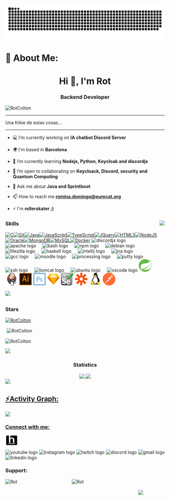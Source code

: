 

###
  <img src="https://raw.githubusercontent.com/Platane/snk/output/github-contribution-grid-snake.svg" alt="Snake animation" />

###


# 💫 About Me:

<h1 align="center">Hi 👋, I'm Rot</h1>
<h3 align="center">Backend Developer</h3>
<p align="left"> <img src="https://komarev.com/ghpvc/?username=RotColton&label=Profile%20views&color=0e75b6&style=flat" alt="RotColton" /> </p>

-----------------

Una frikie de estas cosas...

-----------------

- 💻 I’m currently working on **IA chatbot Discord Server**
  
- 🌍 I'm based in **Barcelona**

- 🧠 I’m currently learning **Nodejs, Python, Keycloak and discordjs**

- 👯 I’m open to collaborating on **Keycloack, Discord, security and Quantum Computing**

- 💬 Ask me about **Java and Sprintboot**

- 📫 How to reach me **romina.domingo@eurecat.org**

- ⚡ I'm **rollerskater ;)**


###

<img align="right" height="150" src="https://media.giphy.com/media/v1.Y2lkPTc5MGI3NjExODlibTVpd2o0eXNvNWFicmkxcWhwbWwwbWhpZm05YWFhYWZuNnNzOCZlcD12MV9pbnRlcm5hbF9naWZfYnlfaWQmY3Q9Zw/kDvVgY8pinOAU/giphy.gif"  />

###

### Skills


<p align="left">
<a href="https://docs.microsoft.com/en-us/cpp/?view=msvc-170" target="_blank" rel="noreferrer"><img src="https://raw.githubusercontent.com/danielcranney/readme-generator/main/public/icons/skills/c-colored.svg" width="36" height="36" alt="C" /></a><a href="https://git-scm.com/" target="_blank" rel="noreferrer"><img src="https://raw.githubusercontent.com/danielcranney/readme-generator/main/public/icons/skills/git-colored.svg" width="36" height="36" alt="Git" /></a><a href="https://www.oracle.com/java/" target="_blank" rel="noreferrer"><img src="https://raw.githubusercontent.com/danielcranney/readme-generator/main/public/icons/skills/java-colored.svg" width="36" height="36" alt="Java" /></a><a href="https://developer.mozilla.org/en-US/docs/Web/JavaScript" target="_blank" rel="noreferrer"><img src="https://raw.githubusercontent.com/danielcranney/readme-generator/main/public/icons/skills/javascript-colored.svg" width="36" height="36" alt="JavaScript" /></a><a href="https://www.typescriptlang.org/" target="_blank" rel="noreferrer"><img src="https://raw.githubusercontent.com/danielcranney/readme-generator/main/public/icons/skills/typescript-colored.svg" width="36" height="36" alt="TypeScript" /></a><a href="https://jquery.com/" target="_blank" rel="noreferrer"><img src="https://raw.githubusercontent.com/danielcranney/readme-generator/main/public/icons/skills/jquery-colored.svg" width="36" height="36" alt="JQuery" /></a><a href="https://developer.mozilla.org/en-US/docs/Glossary/HTML5" target="_blank" rel="noreferrer"><img src="https://raw.githubusercontent.com/danielcranney/readme-generator/main/public/icons/skills/html5-colored.svg" width="36" height="36" alt="HTML5" /></a><a href="https://nodejs.org/en/" target="_blank" rel="noreferrer"><img src="https://raw.githubusercontent.com/danielcranney/readme-generator/main/public/icons/skills/nodejs-colored.svg" width="36" height="36" alt="NodeJS" /></a><a href="https://www.oracle.com/uk/index.html" target="_blank" rel="noreferrer"><img src="https://raw.githubusercontent.com/danielcranney/readme-generator/main/public/icons/skills/oracle-colored.svg" width="36" height="36" alt="Oracle" /></a><a href="https://www.mongodb.com/" target="_blank" rel="noreferrer"><img src="https://raw.githubusercontent.com/danielcranney/readme-generator/main/public/icons/skills/mongodb-colored.svg" width="36" height="36" alt="MongoDB" /></a><a href="https://www.mysql.com/" target="_blank" rel="noreferrer"><img src="https://raw.githubusercontent.com/danielcranney/readme-generator/main/public/icons/skills/mysql-colored.svg" width="36" height="36" alt="MySQL" /></a><a href="https://www.docker.com/" target="_blank" rel="noreferrer"><img src="https://raw.githubusercontent.com/danielcranney/readme-generator/main/public/icons/skills/docker-colored.svg" width="36" height="36" alt="Docker" /></a>
  <img src="https://cdn.jsdelivr.net/gh/devicons/devicon/icons/discordjs/discordjs-original.svg" height="30" alt="discordjs logo"  />
  <img width="12" />
  <img src="https://cdn.jsdelivr.net/gh/devicons/devicon/icons/apache/apache-original.svg" height="30" alt="apache logo"  />
  <img width="12" />
  <img src="https://cdn.jsdelivr.net/gh/devicons/devicon/icons/bash/bash-original.svg" height="30" alt="bash logo"  />
  <img width="12" />
  <img src="https://cdn.jsdelivr.net/gh/devicons/devicon/icons/npm/npm-original-wordmark.svg" height="30" alt="npm logo"  />
  <img width="12" />
  <img src="https://cdn.jsdelivr.net/gh/devicons/devicon/icons/debian/debian-original.svg" height="30" alt="debian logo"  />
  <img width="12" />
  <img src="https://cdn.jsdelivr.net/gh/devicons/devicon/icons/filezilla/filezilla-plain.svg" height="30" alt="filezilla logo"  />
  <img width="12" />
  <img src="https://cdn.jsdelivr.net/gh/devicons/devicon/icons/haskell/haskell-original.svg" height="30" alt="haskell logo"  />
  <img width="12" />
  <img src="https://cdn.jsdelivr.net/gh/devicons/devicon/icons/intellij/intellij-original.svg" height="30" alt="intellij logo"  />
  <img width="12" />
  <img src="https://cdn.jsdelivr.net/gh/devicons/devicon/icons/jira/jira-original.svg" height="30" alt="jira logo"  />
  <img width="12" />
  <img src="https://cdn.jsdelivr.net/gh/devicons/devicon/icons/gcc/gcc-original.svg" height="30" alt="gcc logo"  />
  <img width="12" />
  <img src="https://cdn.jsdelivr.net/gh/devicons/devicon/icons/moodle/moodle-original.svg" height="30" alt="moodle logo"  />
  <img width="12" />
  <img src="https://cdn.jsdelivr.net/gh/devicons/devicon/icons/processing/processing-original.svg" height="30" alt="processing logo"  />
  <img width="12" />
  <img src="https://cdn.jsdelivr.net/gh/devicons/devicon/icons/putty/putty-original.svg" height="30" alt="putty logo"  />
  <img width="12" />
  <img src="https://cdn.jsdelivr.net/gh/devicons/devicon/icons/ssh/ssh-original.svg" height="30" alt="ssh logo"  />
  <img width="12" />
  <img src="https://cdn.jsdelivr.net/gh/devicons/devicon/icons/tomcat/tomcat-original.svg" height="30" alt="tomcat logo"  />
  <img width="12" />
  <img src="https://cdn.jsdelivr.net/gh/devicons/devicon/icons/ubuntu/ubuntu-plain.svg" height="30" alt="ubuntu logo"  />
  <img width="12" />
  <img src="https://cdn.jsdelivr.net/gh/devicons/devicon/icons/vscode/vscode-original.svg" height="30" alt="vscode logo"  />
<img src="https://raw.githubusercontent.com/teamedwardforever/Readme-Generator/71f25dd8b98329b168142a6b782a107b75eab178/svg/Skills/Backend/springio-icon.svg" alt="Spring" width="40" height="40"/>
<img src="https://raw.githubusercontent.com/teamedwardforever/Readme-Generator/71f25dd8b98329b168142a6b782a107b75eab178/svg/Skills/Devops/jenkins-icon.svg" alt="Jenkins" width="40" height="40"/>
<img src="https://raw.githubusercontent.com/teamedwardforever/Readme-Generator/71f25dd8b98329b168142a6b782a107b75eab178/svg/Skills/Software/adobe_illustrator-icon%20(1).svg" alt="Adobe Illustrator" width="40" height="40"/>
<img src="https://raw.githubusercontent.com/teamedwardforever/Readme-Generator/71f25dd8b98329b168142a6b782a107b75eab178/svg/Skills/Software/photoshop-line.svg" alt="Photoshop" width="40" height="40"/>
<img src="https://raw.githubusercontent.com/teamedwardforever/Readme-Generator/71f25dd8b98329b168142a6b782a107b75eab178/svg/Skills/Software/sketchapp-icon.svg" alt="Sketchapp" width="40" height="40"/>
<img src="https://raw.githubusercontent.com/teamedwardforever/Readme-Generator/71f25dd8b98329b168142a6b782a107b75eab178/svg/Skills/Testing/selenium-logo.svg" alt="Selenium" width="40" height="40"/>
<img src="https://raw.githubusercontent.com/teamedwardforever/Readme-Generator/71f25dd8b98329b168142a6b782a107b75eab178/svg/Skills/Automation/zapier-icon.svg" alt="Zapier" width="40" height="40"/>
<img src="https://raw.githubusercontent.com/teamedwardforever/Readme-Generator/71f25dd8b98329b168142a6b782a107b75eab178/svg/Skills/Other/linux-original.svg" alt="Linux" width="40" height="40"/>
<img src="https://raw.githubusercontent.com/teamedwardforever/Readme-Generator/71f25dd8b98329b168142a6b782a107b75eab178/svg/Skills/Software/getpostman-icon.svg" alt="Postman" width="40" height="40"/>
</p>

<img src="https://user-images.githubusercontent.com/73097560/115834477-dbab4500-a447-11eb-908a-139a6edaec5c.gif"><h2 align="left">
###

<h3 align="left">Stars</h3>


<p align="left"> <a href="https://github.com/ryo-ma/github-profile-trophy"><img src="https://github-profile-trophy.vercel.app/?username=RotColton&theme=tokyonight" alt="RotColton" /></a> </p>


<p>&nbsp;<img align="center" height="180em" src="https://github-readme-stats.vercel.app/api?username=RotColton&show_icons=true&locale=en&theme=tokyonight" alt="RotColton" /></p>

<p><img align="center" height="180em" src="https://github-readme-streak-stats.herokuapp.com/?user=RotColton&theme=tokyonight" alt="RotColton" /></p>

<img src="https://user-images.githubusercontent.com/73097560/115834477-dbab4500-a447-11eb-908a-139a6edaec5c.gif"><h3 align="center">Statistics</h3>
<div align="center">
<a href="https://github.com/RotColton">
<img align="center" src="http://github-profile-summary-cards.vercel.app/api/cards/productive-time?username=RotColton&theme=tokyonight" height="180em" />
<img align="center" src="http://github-profile-summary-cards.vercel.app/api/cards/profile-details?username=RotColton&theme=tokyonight" height="180em" />
</div>
<img src="https://user-images.githubusercontent.com/73097560/115834477-dbab4500-a447-11eb-908a-139a6edaec5c.gif"><h2 align="left">⚡Activity Graph:</h2>
<img align="center" src="https://github-readme-activity-graph.vercel.app/graph?username=RotColton&theme=tokyo-night"/>


<h3 align="left">Connect with me:</h3>
<p align="left">
<a href="https://www.hackerearth.com/rot" target="blank"><img align="center" src="https://raw.githubusercontent.com/teamedwardforever/Readme-Generator/71f25dd8b98329b168142a6b782a107b75eab178/svg/Social/hackerearth.svg" alt="rot" height="30" width="40" /></a></p>
<div align="left">
  <img src="https://img.shields.io/static/v1?message=Youtube&logo=youtube&label=&color=FF0000&logoColor=white&labelColor=&style=for-the-badge" height="35" alt="youtube logo"  />
  <img src="https://img.shields.io/static/v1?message=Instagram&logo=instagram&label=&color=E4405F&logoColor=white&labelColor=&style=for-the-badge" height="35" alt="instagram logo"  />
  <img src="https://img.shields.io/static/v1?message=Twitch&logo=twitch&label=&color=9146FF&logoColor=white&labelColor=&style=for-the-badge" height="35" alt="twitch logo"  />
  <img src="https://img.shields.io/static/v1?message=Discord&logo=discord&label=&color=7289DA&logoColor=white&labelColor=&style=for-the-badge" height="35" alt="discord logo"  />
  <img src="https://img.shields.io/static/v1?message=Gmail&logo=gmail&label=&color=D14836&logoColor=white&labelColor=&style=for-the-badge" height="35" alt="gmail logo"  />
  <img src="https://img.shields.io/static/v1?message=LinkedIn&logo=linkedin&label=&color=0077B5&logoColor=white&labelColor=&style=for-the-badge" height="35" alt="linkedin logo"  />
</div>




<h3 align="left">Support:</h3>
<p><a href="https://www.buymeacoffee.com/Rot"> <img align="left" src="https://cdn.buymeacoffee.com/buttons/v2/default-yellow.png" height="50" width="210" alt="Rot" /></a><a href="https://ko-fi.com/Rot"> <img align="left" src="https://cdn.ko-fi.com/cdn/kofi3.png?v=3" height="50" width="210" alt="Rot" /></a></p><br><br>


<img src="https://raw.githubusercontent.com/Trilokia/Trilokia/379277808c61ef204768a61bbc5d25bc7798ccf1/bottom_header.svg" />


